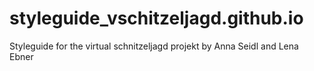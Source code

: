 # styleguide_vschitzeljagd.github.io
Styleguide for the virtual schnitzeljagd projekt by Anna Seidl and Lena Ebner
